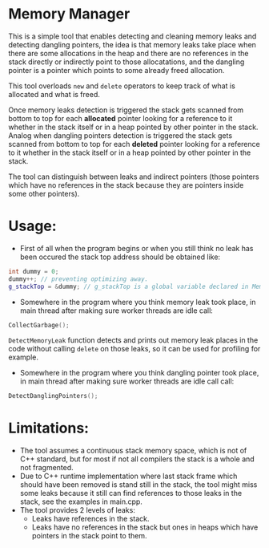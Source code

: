 # Memory Manager

This is a simple tool that enables detecting and cleaning memory leaks and detecting dangling pointers, the idea is that memory leaks take place when there are some allocations in the heap and there are no references in the stack directly or indirectly point to those allocatations, and the dangling pointer is a pointer which points to some already freed allocation.

This tool overloads `new` and `delete` operators to keep track of what is allocated and what is freed. 

Once memory leaks detection is triggered the stack gets scanned from bottom to top for each **allocated** pointer looking for a reference to it whether in the stack itself or in a heap pointed by other pointer in the stack. Analog when dangling pointers detection is triggered the stack gets scanned from bottom to top for each **deleted** pointer looking for a reference to it whether in the stack itself or in a heap pointed by other pointer in the stack.  

The tool can distinguish between leaks and indirect pointers (those pointers which have no references in the stack because they are pointers inside some other pointers).

# Usage:
- First of all when the program begins or when you still think no leak has been occured the stack top address should be obtained like:
```c++
int dummy = 0;
dummy++; // preventing optimizing away.
g_stackTop = &dummy; // g_stackTop is a global variable declared in MemeoryLeakManager.hpp
```
- Somewhere in the program where you think memory leak took place, in main thread after making sure worker threads are idle call:
```c++
CollectGarbage();
```
`DetectMemoryLeak` function detects and prints out memory leak places in the code without calling `delete` on those leaks, so it can be used for profiling for example.
- Somewhere in the program where you think dangling pointer took place, in main thread after making sure worker threads are idle call call:
```c++
DetectDanglingPointers();
```

# Limitations:
- The tool assumes a continuous stack memory space, which is not of C++ standard, but for most if not all compilers the stack is a whole and not fragmented.
- Due to C++ runtime implementation where last stack frame which should have been removed is stand still in the stack, the tool might miss some leaks because it still can find references to those leaks in the stack, see the examples in main.cpp.
- The tool provides 2 levels of leaks:
  - Leaks have references in the stack.
  - Leaks have no references in the stack but ones in heaps which have pointers in the stack point to them.
